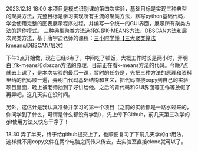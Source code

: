 2023.12.18	18:00
本项目是模式识别课的第四次实验，基础目标是实现三种典型的聚类方法，完整目标是学习实现所有主流的聚类方法，默写python基础代码，学会使用完整的图表展示程序过程，并编写一个统一的GUI界面，展示所有聚类方法的运作模式。
三种典型聚类方法选择的是K-MEANS方法、DBSCAN方法和层次聚类方法，基于唐宇迪老师的课程：[三小时学懂【三大聚类算法kmeans/DBSCAN/层次】](https://www.bilibili.com/video/BV1ST411w7De/)

下午3点开始做，现在已经6点了，中间吃了顿饭，大概工作时长是两小时，弄明白了k-means和dbscan方法的原理，目前正在看k-means方法的代码。今晚7点就去上课了，是本次实验的最后一课，暂时的任务是，先把三种方法的原理和资料里给的代码顺一遍，弄明白代码基础结构和含义，把代码直接copy到自己的实验项目里面，晚上被老师抽到了好讲给他。之后的背代码和GUI界面等工作等放假了再弄吧，这几天实在没时间。

另外，这估计是我认真准备并学习的第一个项目（之前的实验都是一路水过来的，你问学到了什么，可谓是什么都没有学到），先上传下Github，前几天第三次学的git使用方法又快忘干净了！

18:30
弄了半天，终于给github提交上了，也顺便复习了下前几天学的git用法，这样就不用copy文件在两个电脑之间传来传去，去实验室直接clone就可以了。